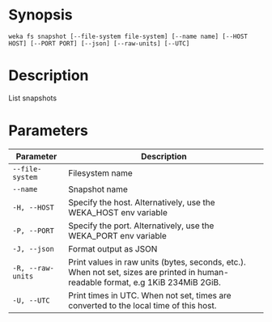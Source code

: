 # Synopsis

```weka fs snapshot [--file-system file-system] [--name name] [--HOST HOST] [--PORT PORT] [--json] [--raw-units] [--UTC]```

# Description

List snapshots

# Parameters

| Parameter | Description |
| --------- | ----------- |
| `--file-system` | Filesystem name |
| `--name` | Snapshot name |
| `-H, --HOST` | Specify the host. Alternatively, use the WEKA_HOST env variable |
| `-P, --PORT` | Specify the port. Alternatively, use the WEKA_PORT env variable |
| `-J, --json` | Format output as JSON |
| `-R, --raw-units` | Print values in raw units (bytes, seconds, etc.). When not set, sizes are printed in human-readable format, e.g 1KiB 234MiB 2GiB. |
| `-U, --UTC` | Print times in UTC. When not set, times are converted to the local time of this host. |
